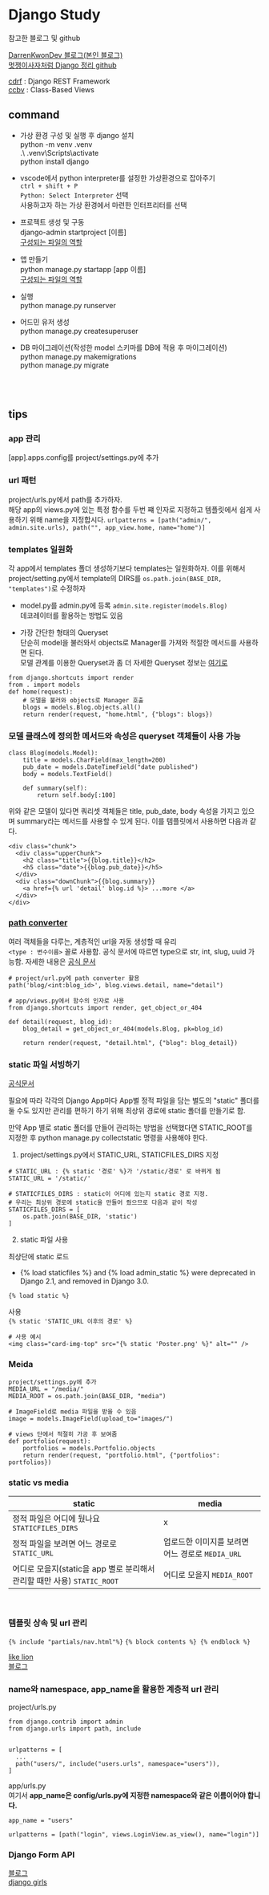 # Django Study

참고한 블로그 및 github

[DarrenKwonDev 블로그(본인 블로그)](https://darrengwon.tistory.com/category/python%2C%20Selenium%2C%20Django/%F0%9F%94%AB%20Django)  
[멋쟁이사자처럼 Django 정리 github](https://github.com/LikeLionSCH/LikeLion_Django_Study_Summary)

[cdrf](http://www.cdrf.co/) : Django REST Framework  
[ccbv](https://ccbv.co.uk/) : Class-Based Views

## command

- 가상 환경 구성 및 실행 후 django 설치  
  python -m venv .venv  
  .\ .venv\Scripts\activate  
  python install django

- vscode에서 python interpreter를 설정한 가상환경으로 잡아주기  
  `ctrl + shift + P`  
  `Python: Select Interpreter` 선택  
  사용하고자 하는 가상 환경에서 마련한 인터프리터를 선택

- 프로젝트 생성 및 구동  
  django-admin startproject [이름]  
  [구성되는 파일의 역할](https://darrengwon.tistory.com/343?category=879979)

- 앱 만들기  
  python manage.py startapp [app 이름]  
  [구성되는 파일의 역할](https://darrengwon.tistory.com/343?category=879979)

- 실행  
  python manage.py runserver

- 어드민 유저 생성  
  python manage.py createsuperuser

- DB 마이그레이션(작성한 model 스키마를 DB에 적용 후 마이그레이션)  
  python manage.py makemigrations  
  python manage.py migrate

<br/>
<br/>

## tips

### app 관리

[app].apps.config를 project/settings.py에 추가

### url 패턴

project/urls.py에서 path를 추가하자.  
 해당 app의 views.py에 있는 특정 함수를 두번 쨰 인자로 지정하고
템플릿에서 쉽게 사용하기 위해 name을 지정합시다.
`urlpatterns = [path("admin/", admin.site.urls), path("", app_view.home, name="home")]`

### templates 일원화

각 app에서 templates 폴더 생성하기보다 templates는 일원화하자. 이를 위해서 project/setting.py에서 template의 DIRS를
`os.path.join(BASE_DIR, "templates")`로 수정하자

- model.py를 admin.py에 등록
  `admin.site.register(models.Blog)`  
  데코레이터를 활용하는 방법도 있음

- 가장 간단한 형태의 Queryset  
  단순히 model을 불러와서 objects로 Manager를 가져와
  적절한 메서드를 사용하면 된다.  
  모델 관계를 이용한 Queryset과 좀 더 자세한 Queryset 정보는 [여기로](https://darrengwon.tistory.com/352?category=879979)

```
from django.shortcuts import render
from . import models
def home(request):
    # 모델을 불러와 objects로 Manager 호출
    blogs = models.Blog.objects.all()
    return render(request, "home.html", {"blogs": blogs})
```

### 모델 클래스에 정의한 메서드와 속성은 queryset 객체들이 사용 가능

```
class Blog(models.Model):
    title = models.CharField(max_length=200)
    pub_date = models.DateTimeField("date published")
    body = models.TextField()

    def summary(self):
        return self.body[:100]
```

위와 같은 모델이 있다면 쿼리셋 객체들은 title, pub_date, body 속성을 가지고 있으며 summary라는 메서드를 사용할 수 있게 된다. 이를 템플릿에서 사용하면 다음과 같다.

```
<div class="chunk">
  <div class="upperChunk">
    <h2 class="title">{{blog.title}}</h2>
    <h5 class="date">{{blog.pub_date}}</h5>
  </div>
  <div class="downChunk">{{blog.summary}}
    <a href={% url 'detail' blog.id %}> ...more </a>
  </div>
</div>
```

### [path converter](https://darrengwon.tistory.com/478)

여러 객체들을 다루는, 계층적인 url을 자동 생성할 때 유리  
`<type : 변수이름>` 꼴로 사용함.
공식 문서에 따르면 type으로 str, int, slug, uuid 가능함.
자세한 내용은 [공식 문서](https://docs.djangoproject.com/en/3.1/topics/http/urls/)

```
# project/url.py에 path converter 활용
path('blog/<int:blog_id>', blog.views.detail, name="detail")

# app/views.py에서 함수의 인자로 사용
from django.shortcuts import render, get_object_or_404

def detail(request, blog_id):
    blog_detail = get_object_or_404(models.Blog, pk=blog_id)

    return render(request, "detail.html", {"blog": blog_detail})
```

### static 파일 서빙하기

[공식문서](https://docs.djangoproject.com/en/3.1/howto/static-files/)

필요에 따라 각각의 Django App마다 App별 정적 파일을 담는 별도의 "static" 폴더를 둘 수도 있지만
관리를 편하기 하기 위해 최상위 경로에 static 폴더를 만들기로 함.

만약 App 별로 static 폴더를 만들어 관리하는 방법을 선택했다면
STATIC_ROOT를 지정한 후 python manage.py collectstatic 명령을 사용해야 한다.

1. project/settings.py에서 STATIC_URL, STATICFILES_DIRS 지정

```
# STATIC_URL : {% static '경로' %}가 '/static/경로' 로 바뀌게 됨
STATIC_URL = '/static/'

# STATICFILES_DIRS : static이 어디에 있는지 static 경로 지정.
# 우리는 최상위 경로에 static을 만들어 줬으므로 다음과 같이 작성
STATICFILES_DIRS = [
    os.path.join(BASE_DIR, 'static')
]
```

2. static 파일 사용

최상단에 static 로드

- {% load staticfiles %} and {% load admin_static %} were deprecated in Django 2.1, and removed in Django 3.0.

`{% load static %}`

사용  
`{% static 'STATIC_URL 이후의 경로' %}`

```
# 사용 예시
<img class="card-img-top" src="{% static 'Poster.png' %}" alt="" />
```

### Meida

```
project/settings.py에 추가
MEDIA_URL = "/media/"
MEDIA_ROOT = os.path.join(BASE_DIR, "media")
```

```
# ImageField로 media 파일을 받을 수 있음
image = models.ImageField(upload_to="images/")
```

```
# views 단에서 적절히 가공 후 보여줌
def portfolio(request):
    portfolios = models.Portfolio.objects
    return render(request, "portfolio.html", {"portfolios": portfolios})
```

### static vs media

| static                                                                   | media                                            |
| ------------------------------------------------------------------------ | ------------------------------------------------ |
| 정적 파일은 어디에 뒀나요 `STATICFILES_DIRS`                             | x                                                |
| 정적 파일을 보려면 어느 경로로 `STATIC_URL`                              | 업로드한 이미지를 보려면 어느 경로로 `MEDIA_URL` |
| 어디로 모을지(static을 app 별로 분리해서 관리할 때만 사용) `STATIC_ROOT` | 어디로 모을지 `MEDIA_ROOT`                       |

<br />

### 템플릿 상속 및 url 관리

`{% include "partials/nav.html"%}`
`{% block contents %} {% endblock %}`

[like lion](https://github.com/LikeLionSCH/LikeLion_Django_Study_Summary/blob/master/Summary/1st_Week_4/1st_Week_4_7.md)  
[블로그](https://darrengwon.tistory.com/469?category=879979)

### name와 namespace, app_name을 활용한 계층적 url 관리

project/urls.py

```
from django.contrib import admin
from django.urls import path, include


urlpatterns = [
  ...
  path("users/", include("users.urls", namespace="users")),
]

```

app/urls.py  
여기서 **app_name은 config/urls.py에 지정한 namespace와 같은 이름이어야 합니다.**

```
app_name = "users"

urlpatterns = [path("login", views.LoginView.as_view(), name="login")]

```

### Django Form API

[블로그](https://darrengwon.tistory.com/579?category=879979)  
[django girls](https://tutorial.djangogirls.org/ko/django_forms/)
